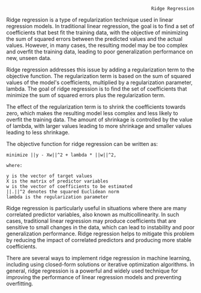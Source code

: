                                                           Ridge Regression
Ridge regression is a type of regularization technique used in linear regression models. In traditional linear regression, the goal is to find a set of coefficients that best fit the training data, with the objective of minimizing the sum of squared errors between the predicted values and the actual values. However, in many cases, the resulting model may be too complex and overfit the training data, leading to poor generalization performance on new, unseen data.

Ridge regression addresses this issue by adding a regularization term to the objective function. The regularization term is based on the sum of squared values of the model's coefficients, multiplied by a regularization parameter, lambda. The goal of ridge regression is to find the set of coefficients that minimize the sum of squared errors plus the regularization term.

The effect of the regularization term is to shrink the coefficients towards zero, which makes the resulting model less complex and less likely to overfit the training data. The amount of shrinkage is controlled by the value of lambda, with larger values leading to more shrinkage and smaller values leading to less shrinkage.     

The objective function for ridge regression can be written as:

    minimize ||y - Xw||^2 + lambda * ||w||^2,

    where:

    y is the vector of target values
    X is the matrix of predictor variables
    w is the vector of coefficients to be estimated
    ||.||^2 denotes the squared Euclidean norm
    lambda is the regularization parameter
    
Ridge regression is particularly useful in situations where there are many correlated predictor variables, also known as multicollinearity. In such cases, traditional linear regression may produce coefficients that are sensitive to small changes in the data, which can lead to instability and poor generalization performance. Ridge regression helps to mitigate this problem by reducing the impact of correlated predictors and producing more stable coefficients.

There are several ways to implement ridge regression in machine learning, including using closed-form solutions or iterative optimization algorithms. In general, ridge regression is a powerful and widely used technique for improving the performance of linear regression models and preventing overfitting.
